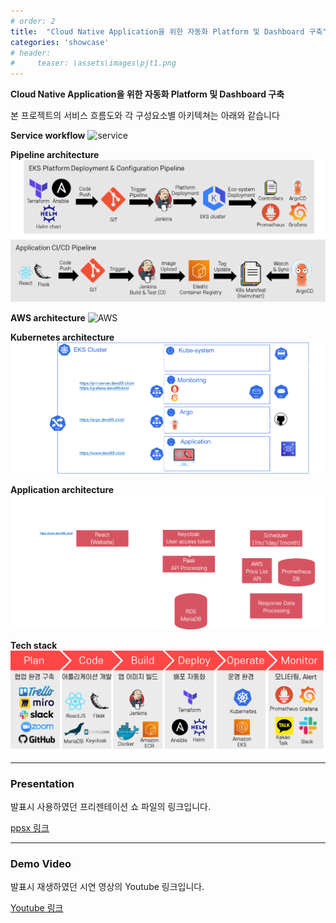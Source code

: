 ```yaml
---
# order: 2
title:  "Cloud Native Application을 위한 자동화 Platform 및 Dashboard 구축"
categories: 'showcase'
# header:
#     teaser: \assets\images\pjt1.png
---
```


**Cloud Native Application을 위한 자동화 Platform 및 Dashboard 구축**  

본 프로젝트의 서비스 흐름도와 각 구성요소별 아키텍쳐는 아래와 같습니다

**Service workflow**
![service](/assets/images/final1.gif)

**Pipeline architecture**
![pipeline](/assets/images/final2.png)

**AWS architecture**
![AWS](/assets/images/final3.gif)

**Kubernetes architecture**
![k8s](/assets/images/final4.png)

**Application architecture**
![app](/assets/images/final5.png)

**Tech stack**
![techstack](/assets/images/final6.png)

---

### Presentation

발표시 사용하였던 프리젠테이션 쇼 파일의 링크입니다.

[ppsx 링크](https://drive.google.com/file/d/1MEq67lLH8yxk1B27Uo-B-ElsRYjnAFB4/view?usp=sharing)


---

### Demo Video

발표시 재생하였던 시연 영상의 Youtube 링크입니다.

[Youtube 링크](https://youtu.be/emM-IU230zQ)


